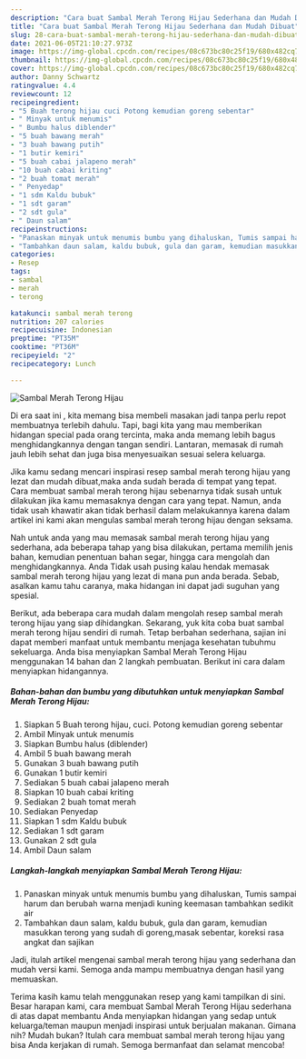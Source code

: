 ```yaml
---
description: "Cara buat Sambal Merah Terong Hijau Sederhana dan Mudah Dibuat"
title: "Cara buat Sambal Merah Terong Hijau Sederhana dan Mudah Dibuat"
slug: 28-cara-buat-sambal-merah-terong-hijau-sederhana-dan-mudah-dibuat
date: 2021-06-05T21:10:27.973Z
image: https://img-global.cpcdn.com/recipes/08c673bc80c25f19/680x482cq70/sambal-merah-terong-hijau-foto-resep-utama.jpg
thumbnail: https://img-global.cpcdn.com/recipes/08c673bc80c25f19/680x482cq70/sambal-merah-terong-hijau-foto-resep-utama.jpg
cover: https://img-global.cpcdn.com/recipes/08c673bc80c25f19/680x482cq70/sambal-merah-terong-hijau-foto-resep-utama.jpg
author: Danny Schwartz
ratingvalue: 4.4
reviewcount: 12
recipeingredient:
- "5 Buah terong hijau cuci Potong kemudian goreng sebentar"
- " Minyak untuk menumis"
- " Bumbu halus diblender"
- "5 buah bawang merah"
- "3 buah bawang putih"
- "1 butir kemiri"
- "5 buah cabai jalapeno merah"
- "10 buah cabai kriting"
- "2 buah tomat merah"
- " Penyedap"
- "1 sdm Kaldu bubuk"
- "1 sdt garam"
- "2 sdt gula"
- " Daun salam"
recipeinstructions:
- "Panaskan minyak untuk menumis bumbu yang dihaluskan, Tumis sampai harum dan berubah warna menjadi kuning keemasan tambahkan sedikit air"
- "Tambahkan daun salam, kaldu bubuk, gula dan garam, kemudian masukkan terong yang sudah di goreng,masak sebentar, koreksi rasa angkat dan sajikan"
categories:
- Resep
tags:
- sambal
- merah
- terong

katakunci: sambal merah terong 
nutrition: 207 calories
recipecuisine: Indonesian
preptime: "PT35M"
cooktime: "PT36M"
recipeyield: "2"
recipecategory: Lunch

---
```



![Sambal Merah Terong Hijau](https://img-global.cpcdn.com/recipes/08c673bc80c25f19/680x482cq70/sambal-merah-terong-hijau-foto-resep-utama.jpg)

Di era  saat ini , kita memang bisa membeli masakan jadi tanpa perlu repot membuatnya terlebih dahulu. Tapi, bagi kita yang mau memberikan hidangan special pada orang tercinta, maka anda memang lebih bagus menghidangkannya dengan tangan sendiri. Lantaran, memasak di rumah jauh lebih sehat dan juga bisa menyesuaikan sesuai selera keluarga.

Jika kamu sedang mencari inspirasi resep sambal merah terong hijau yang lezat dan mudah dibuat,maka anda sudah berada di tempat yang tepat. Cara membuat sambal merah terong hijau  sebenarnya tidak susah untuk dilakukan jika kamu memasaknya dengan cara yang tepat. Namun, anda tidak usah khawatir akan tidak berhasil dalam melakukannya 
karena dalam artikel ini kami akan mengulas sambal merah terong hijau dengan seksama.  



Nah untuk anda yang mau memasak sambal merah terong hijau yang sederhana, ada beberapa tahap yang bisa dilakukan, pertama memilih jenis bahan, kemudian penentuan bahan segar, hingga cara mengolah dan menghidangkannya. Anda Tidak usah pusing kalau hendak memasak sambal merah terong hijau yang lezat di mana pun anda berada. Sebab, asalkan kamu  tahu caranya, maka hidangan ini dapat jadi suguhan yang spesial.

Berikut, ada beberapa cara mudah dalam mengolah resep sambal merah terong hijau yang siap dihidangkan. Sekarang, yuk kita coba buat sambal merah terong hijau sendiri di rumah. Tetap berbahan sederhana, sajian ini dapat memberi manfaat untuk membantu menjaga kesehatan tubuhmu sekeluarga. Anda bisa menyiapkan Sambal Merah Terong Hijau menggunakan 14 bahan dan 2 langkah pembuatan. Berikut ini cara dalam menyiapkan hidangannya.

<!--inarticleads1-->

##### Bahan-bahan dan bumbu yang dibutuhkan untuk menyiapkan Sambal Merah Terong Hijau:

1. Siapkan 5 Buah terong hijau, cuci. Potong kemudian goreng sebentar
1. Ambil  Minyak untuk menumis
1. Siapkan  Bumbu halus (diblender)
1. Ambil 5 buah bawang merah
1. Gunakan 3 buah bawang putih
1. Gunakan 1 butir kemiri
1. Sediakan 5 buah cabai jalapeno merah
1. Siapkan 10 buah cabai kriting
1. Sediakan 2 buah tomat merah
1. Sediakan  Penyedap
1. Siapkan 1 sdm Kaldu bubuk
1. Sediakan 1 sdt garam
1. Gunakan 2 sdt gula
1. Ambil  Daun salam




<!--inarticleads2-->

##### Langkah-langkah menyiapkan Sambal Merah Terong Hijau:

1. Panaskan minyak untuk menumis bumbu yang dihaluskan, Tumis sampai harum dan berubah warna menjadi kuning keemasan tambahkan sedikit air
1. Tambahkan daun salam, kaldu bubuk, gula dan garam, kemudian masukkan terong yang sudah di goreng,masak sebentar, koreksi rasa angkat dan sajikan




Jadi, itulah artikel mengenai  sambal merah terong hijau  yang sederhana dan mudah versi kami. Semoga anda mampu membuatnya dengan hasil yang memuaskan. 

Terima kasih kamu telah menggunakan resep yang kami tampilkan di sini. Besar harapan kami, cara membuat  Sambal Merah Terong Hijau sederhana di atas dapat membantu Anda menyiapkan hidangan yang sedap untuk keluarga/teman maupun menjadi inspirasi untuk berjualan makanan. Gimana nih? Mudah bukan? Itulah cara membuat sambal merah terong hijau yang bisa Anda kerjakan di rumah. Semoga bermanfaat dan selamat mencoba!

